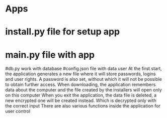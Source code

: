 # Apps
# install.py file for setup app
# main.py file with app 
#db.py work with database
#config.json file with data user
At the first start, the application generates a new file where it will store passwords, logins and user rights. 
A password is also set, without which it will not be possible to obtain further access.
When downloading, the application remembers data about the computer and the file created by the installers will open only on this computer
When you exit the application, the data file is deleted, a new encrypted one will be created instead. 
Which is decrypted only with the correct input
There are also various functions inside the application for user control
